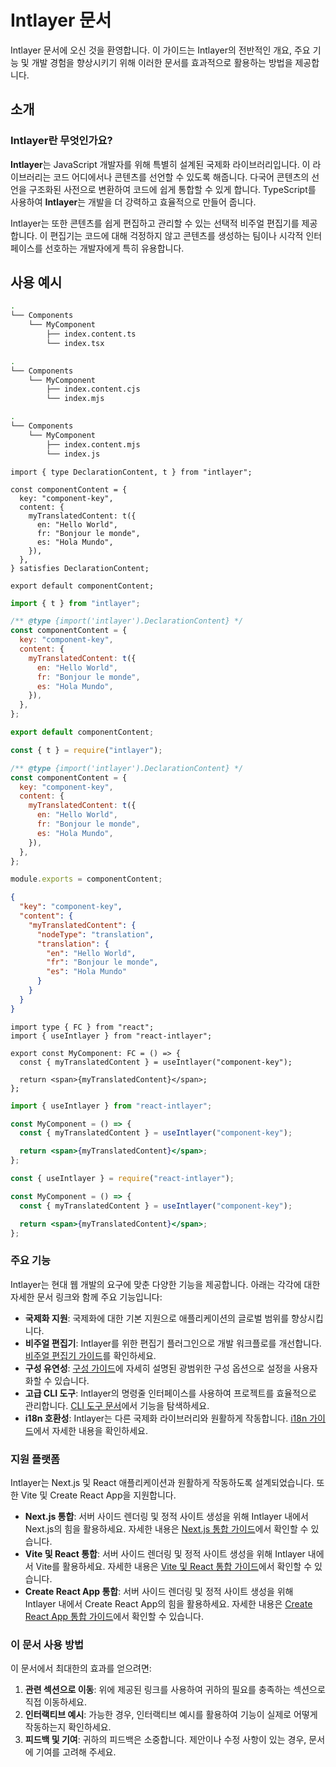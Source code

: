 # Intlayer 문서

Intlayer 문서에 오신 것을 환영합니다. 이 가이드는 Intlayer의 전반적인 개요, 주요 기능 및 개발 경험을 향상시키기 위해 이러한 문서를 효과적으로 활용하는 방법을 제공합니다.

## 소개

### Intlayer란 무엇인가요?

**Intlayer**는 JavaScript 개발자를 위해 특별히 설계된 국제화 라이브러리입니다. 이 라이브러리는 코드 어디에서나 콘텐츠를 선언할 수 있도록 해줍니다. 다국어 콘텐츠의 선언을 구조화된 사전으로 변환하여 코드에 쉽게 통합할 수 있게 합니다. TypeScript를 사용하여 **Intlayer**는 개발을 더 강력하고 효율적으로 만들어 줍니다.

Intlayer는 또한 콘텐츠를 쉽게 편집하고 관리할 수 있는 선택적 비주얼 편집기를 제공합니다. 이 편집기는 코드에 대해 걱정하지 않고 콘텐츠를 생성하는 팀이나 시각적 인터페이스를 선호하는 개발자에게 특히 유용합니다.

## 사용 예시

```bash codeFormat="typescript"
.
└── Components
    └── MyComponent
        ├── index.content.ts
        └── index.tsx
```

```bash codeFormat="commonjs"
.
└── Components
    └── MyComponent
        ├── index.content.cjs
        └── index.mjs
```

```bash codeFormat="esm"
.
└── Components
    └── MyComponent
        ├── index.content.mjs
        └── index.js
```

```tsx fileName="src/components/MyComponent/index.content.ts" contentDeclarationFormat="typescript"
import { type DeclarationContent, t } from "intlayer";

const componentContent = {
  key: "component-key",
  content: {
    myTranslatedContent: t({
      en: "Hello World",
      fr: "Bonjour le monde",
      es: "Hola Mundo",
    }),
  },
} satisfies DeclarationContent;

export default componentContent;
```

```javascript fileName="src/components/MyComponent/index.content.mjs" contentDeclarationFormat="esm"
import { t } from "intlayer";

/** @type {import('intlayer').DeclarationContent} */
const componentContent = {
  key: "component-key",
  content: {
    myTranslatedContent: t({
      en: "Hello World",
      fr: "Bonjour le monde",
      es: "Hola Mundo",
    }),
  },
};

export default componentContent;
```

```javascript fileName="src/components/MyComponent/index.content.cjs" contentDeclarationFormat="commonjs"
const { t } = require("intlayer");

/** @type {import('intlayer').DeclarationContent} */
const componentContent = {
  key: "component-key",
  content: {
    myTranslatedContent: t({
      en: "Hello World",
      fr: "Bonjour le monde",
      es: "Hola Mundo",
    }),
  },
};

module.exports = componentContent;
```

```json fileName="src/components/MyComponent/index.content.json" contentDeclarationFormat="json"
{
  "key": "component-key",
  "content": {
    "myTranslatedContent": {
      "nodeType": "translation",
      "translation": {
        "en": "Hello World",
        "fr": "Bonjour le monde",
        "es": "Hola Mundo"
      }
    }
  }
}
```

```tsx fileName="src/components/MyComponent/index.tsx" codeFormat="typescript"
import type { FC } from "react";
import { useIntlayer } from "react-intlayer";

export const MyComponent: FC = () => {
  const { myTranslatedContent } = useIntlayer("component-key");

  return <span>{myTranslatedContent}</span>;
};
```

```jsx fileName="src/components/MyComponent/index.mjx" codeFormat="esm"
import { useIntlayer } from "react-intlayer";

const MyComponent = () => {
  const { myTranslatedContent } = useIntlayer("component-key");

  return <span>{myTranslatedContent}</span>;
};
```

```jsx fileName="src/components/MyComponent/index.csx" codeFormat="commonjs"
const { useIntlayer } = require("react-intlayer");

const MyComponent = () => {
  const { myTranslatedContent } = useIntlayer("component-key");

  return <span>{myTranslatedContent}</span>;
};
```

### 주요 기능

Intlayer는 현대 웹 개발의 요구에 맞춘 다양한 기능을 제공합니다. 아래는 각각에 대한 자세한 문서 링크와 함께 주요 기능입니다:

- **국제화 지원**: 국제화에 대한 기본 지원으로 애플리케이션의 글로벌 범위를 향상시킵니다.
- **비주얼 편집기**: Intlayer를 위한 편집기 플러그인으로 개발 워크플로를 개선합니다. [비주얼 편집기 가이드](https://github.com/aymericzip/intlayer/blob/main/docs/ko/intlayer_editor.md)를 확인하세요.
- **구성 유연성**: [구성 가이드](https://github.com/aymericzip/intlayer/blob/main/docs/ko/configuration.md)에 자세히 설명된 광범위한 구성 옵션으로 설정을 사용자화할 수 있습니다.
- **고급 CLI 도구**: Intlayer의 명령줄 인터페이스를 사용하여 프로젝트를 효율적으로 관리합니다. [CLI 도구 문서](https://github.com/aymericzip/intlayer/blob/main/docs/ko/intlayer_cli.md)에서 기능을 탐색하세요.
- **i18n 호환성**: Intlayer는 다른 국제화 라이브러리와 원활하게 작동합니다. [i18n 가이드](https://github.com/aymericzip/intlayer/blob/main/docs/ko/intlayer_with_i18next.md)에서 자세한 내용을 확인하세요.

### 지원 플랫폼

Intlayer는 Next.js 및 React 애플리케이션과 원활하게 작동하도록 설계되었습니다. 또한 Vite 및 Create React App을 지원합니다.

- **Next.js 통합**: 서버 사이드 렌더링 및 정적 사이트 생성을 위해 Intlayer 내에서 Next.js의 힘을 활용하세요. 자세한 내용은 [Next.js 통합 가이드](https://github.com/aymericzip/intlayer/blob/main/docs/ko/intlayer_with_nextjs_15.md)에서 확인할 수 있습니다.
- **Vite 및 React 통합**: 서버 사이드 렌더링 및 정적 사이트 생성을 위해 Intlayer 내에서 Vite를 활용하세요. 자세한 내용은 [Vite 및 React 통합 가이드](https://github.com/aymericzip/intlayer/blob/main/docs/ko/intlayer_with_vite+react.md)에서 확인할 수 있습니다.
- **Create React App 통합**: 서버 사이드 렌더링 및 정적 사이트 생성을 위해 Intlayer 내에서 Create React App의 힘을 활용하세요. 자세한 내용은 [Create React App 통합 가이드](https://github.com/aymericzip/intlayer/blob/main/docs/ko/intlayer_with_create_react_app.md)에서 확인할 수 있습니다.

### 이 문서 사용 방법

이 문서에서 최대한의 효과를 얻으려면:

1. **관련 섹션으로 이동**: 위에 제공된 링크를 사용하여 귀하의 필요를 충족하는 섹션으로 직접 이동하세요.
2. **인터랙티브 예시**: 가능한 경우, 인터랙티브 예시를 활용하여 기능이 실제로 어떻게 작동하는지 확인하세요.
3. **피드백 및 기여**: 귀하의 피드백은 소중합니다. 제안이나 수정 사항이 있는 경우, 문서에 기여를 고려해 주세요.
